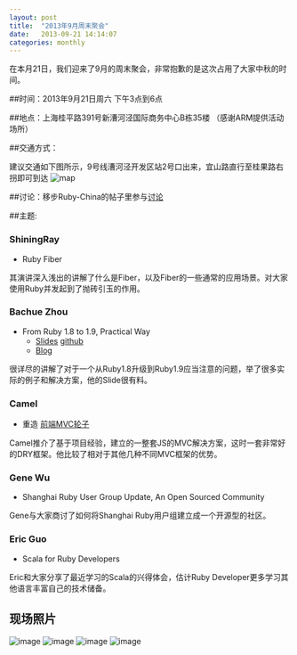 ```yaml
---
layout: post
title:  "2013年9月周末聚会"
date:   2013-09-21 14:14:07
categories: monthly
---
```


在本月21日，我们迎来了9月的周末聚会，非常抱歉的是这次占用了大家中秋的时间。

##时间：2013年9月21日周六 下午3点到6点

##地点：上海桂平路391号新漕河泾国际商务中心B栋35楼 （感谢ARM提供活动场所）

##交通方式：

建议交通如下图所示，9号线漕河泾开发区站2号口出来，宜山路直行至桂果路右拐即可到达
![map](http://l.ruby-china.org/photo/8ed0715c770b7b5cf01b88af7c428eb1.png)

##讨论：移步Ruby-China的帖子里参与[讨论][discuss]

##主题:

### ShiningRay

* Ruby Fiber

其演讲深入浅出的讲解了什么是Fiber，以及Fiber的一些通常的应用场景。对大家使用Ruby并发起到了抛砖引玉的作用。


### Bachue Zhou

* From Ruby 1.8 to 1.9, Practical Way
  * [Slides](http://106.187.100.121/slides_for_diff_rb18_rb19) [github](https://github.com/bachue/slides-for-diff-rb18-rb19)
  * [Blog](http://bachue.is-programmer.com/posts/40540.html)
  
很详尽的讲解了对于一个从Ruby1.8升级到Ruby1.9应当注意的问题，举了很多实际的例子和解决方案，他的Slide很有料。

### Camel

* 重造 [前端MVC轮子][mvc]

Camel推介了基于项目经验，建立的一整套JS的MVC解决方案，这时一套非常好的DRY框架。他比较了相对于其他几种不同MVC框架的优势。


### Gene Wu

* Shanghai Ruby User Group Update, An Open Sourced Community

Gene与大家商讨了如何将Shanghai Ruby用户组建立成一个开源型的社区。

### Eric Guo

* Scala for Ruby Developers

Eric和大家分享了最近学习的Scala的兴得体会，估计Ruby Developer更多学习其他语言丰富自己的技术储备。


## 现场照片

![image](http://farm8.staticflickr.com/7311/9981979535_36219938ca_z.jpg)
![image](http://farm3.staticflickr.com/2874/9982002134_479f44c43a_z.jpg)
![image](http://farm8.staticflickr.com/7339/9982123153_8eebf92ea4_z.jpg)
![image](http://farm8.staticflickr.com/7336/9982005195_766b086137_z.jpg)


[discuss]: http://ruby-china.org/topics/14059
[mvc]: https://github.com/camsong/yui.rocket
